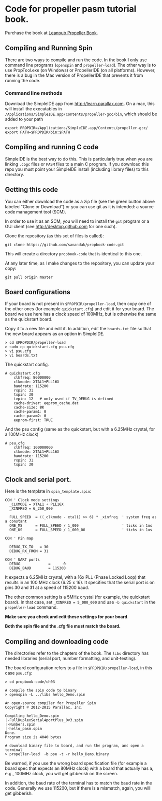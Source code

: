 # Code for propeller pasm tutorial book.

Purchase the book at [Leanpub Propeller Book](https://leanpub.com/propellerassemblerpasmintroduction).

## Compiling and Running Spin

There are two ways to compile and run the code.  In the book I only use 
command line programs (`openspin` and `propeller-load`).  The other way is to use PropTool.exe (on Windows) or PropellerIDE (on all platforms).  However, there is a bug in the Mac version of PropellerIDE that prevents it from running
the code.

### Command line methods

Download the SimpleIDE app from http://learn.parallax.com.  On a mac,
this will install the executables in
`/Applications/SimpleIDE.app/Contents/propeller-gcc/bin`, which should
be added to your path

```
export PROPDIR=/Applications/SimpleIDE.app/Contents/propeller-gcc/
export PATH=$PROPDIR/bin:$PATH
```

## Compiling and running C code

SimpleIDE is the best way to do this.  This is particularly true when you are
linking `.cogc` files or `PASM` files to a main C program.  If you download
this repo you must point your SimpleIDE install (including library files) to this directory.

## Getting this code
You can either download the code as a zip file (see the green button above labeled "Clone or Download") or you can use git as it is intended: a source code management tool (SCM).

In order to use it as an SCM, you will need to install the `git` program or a GUI client (see http://desktop.github.com for one such).

Clone the repository (as this set of files is called):
```
git clone https://github.com/sanandak/propbook-code.git
```
This will create a directory `propbook-code` that is identical to this one.

At any later time, as I make changes to the repository, you can update
your copy:
```
git pull origin master
```


## Board configurations
If your board is not present in `$PROPDIR/propeller-load`, then copy one of the
other ones (for example `quickstart.cfg`) and edit it for your board.  The board we use here has a clock speed of 100MHz, but is otherwise the same as
the quickstart board.

Copy it to a new file and edit it.  In addition, edit the `boards.txt` file 
so that the new board appears as an option in SimpleIDE.
```
> cd $PROPDIR/propeller-load
> sudo cp quickstart.cfg psu.cfg
> vi psu.cfg
> vi boards.txt
```


The quickstart config.
```
# quickstart.cfg
    clkfreq: 80000000
    clkmode: XTAL1+PLL16X
    baudrate: 115200
    rxpin: 31
    txpin: 30
    tvpin: 12   # only used if TV_DEBUG is defined
    cache-driver: eeprom_cache.dat
    cache-size: 8K
    cache-param1: 0
    cache-param2: 0
    eeprom-first: TRUE
```

And the psu config (same as the quickstart, but with a 6.25MHz crystal, for
a 100MHz clock)
```
# psu.cfg
    clkfreq: 100000000
    clkmode: XTAL1+PLL16X
    baudrate: 115200
    rxpin: 31
    txpin: 30
```



## Clock and serial port.

Here is the template in `spin_template.spin`:

```
CON ' Clock mode settings
  _CLKMODE = XTAL1 + PLL16X
  _XINFREQ = 6_250_000

  FULL_SPEED  = ((_clkmode - xtal1) >> 6) * _xinfreq  ' system freq as a constant
  ONE_MS      = FULL_SPEED / 1_000                    ' ticks in 1ms
  ONE_US      = FULL_SPEED / 1_000_00                 ' ticks in 1us

CON ' Pin map

  DEBUG_TX_TO   = 30
  DEBUG_RX_FROM = 31

CON ' UART ports
  DEBUG             =      0
  DEBUG_BAUD        = 115200
```

It expects a 6.25MHz crystal, with a 16x PLL (Phase Locked Loop) that
results in an 100 MHz clock (6.25 x 16).
It specifies that the serial port is on pins 30 and 31 at a speed of
115200 baud.

The other common setting is a 5MHz crystal (for example, the quickstart board).  In that case, set `_XINFREQ = 5_000_000` and use `-b quickstart` in the `propeller-load` command.

**Make sure you check and edit these settings for your board.**

**Both the spin file and the .cfg file must match the board.**

## Compiling and downloading code

The directories refer to the chapters of the book.  The `libs` directory
has needed libraries (serial port, number formatting, and unit-testing).

The board configuration refers to a file in `$PROPDIR/propeller-load`, in this case `psu.cfg`:

```
> cd propbook-code/ch03

# compile the spin code to binary
> openspin -L ../libs hello_Demo.spin 

An open-source compiler for Propeller Spin
Copyright © 2012-2015 Parallax, Inc.

Compiling hello_Demo.spin
|-FullDuplexSerial4portPlus_0v3.spin
|-Numbers.spin
|-hello_pasm.spin
Done.
Program size is 4040 bytes

# download binary file to board, and run the program, and open a terminal 
> propeller-load  -b psu -t -r hello_Demo.binary 
```

Be warned, if you use the wrong board specification file (for example a board spec that expects an 80MHz clock) with a board that actually has a, e.g., 100MHz
clock, you will get gibberish on the screen.

In addition, the baud rate of the terminal has to match the baud rate
in the code.  Generally we use 115200, but if there is a mismatch,
again, you will get gibberish.
